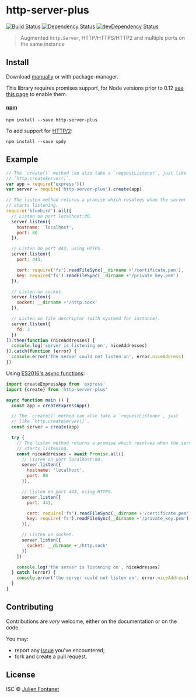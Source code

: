 # http-server-plus

[![Build Status](https://img.shields.io/travis/julien-f/http-server-plus/master.svg)](http://travis-ci.org/julien-f/http-server-plus)
[![Dependency Status](https://david-dm.org/julien-f/http-server-plus/status.svg?theme=shields.io)](https://david-dm.org/julien-f/http-server-plus)
[![devDependency Status](https://david-dm.org/julien-f/http-server-plus/dev-status.svg?theme=shields.io)](https://david-dm.org/julien-f/http-server-plus#info=devDependencies)

> Augmented `http.Server`, HTTP/HTTPS/HTTP2 and multiple ports on the same instance


## Install

Download [manually](https://github.com/julien-f/http-server-plus/releases) or with package-manager.

This library requires promises support, for Node versions prior to 0.12 [see
this page](https://github.com/julien-f/js-promise-toolbox#usage) to
enable them.

#### [npm](https://npmjs.org/package/http-server-plus)

```
npm install --save http-server-plus
```

To add support for [HTTP/2](https://en.wikipedia.org/wiki/HTTP/2):

```
npm install --save spdy
```

## Example

```javascript
// The `create()` method can also take a `requestListener`, just like
// `http.createServer()`.
var app = require('express')()
var server = require('http-server-plus').create(app)

// The listen method returns a promise which resolves when the server
// starts listening.
require('bluebird').all([
  // Listen on port localhost:80.
  server.listen({
    hostname: 'localhost',
    port: 80
  }),

  // Listen on port 443, using HTTPS.
  server.listen({
    port: 443,

    cert: require('fs').readFileSync(__dirname +'/certificate.pem'),
    key: require('fs').readFileSync(__dirname +'/private_key.pem')
  }),

  // Listen on socket.
  server.listen({
    socket: __dirname +'/http.sock'
  }),

  // Listen on file descriptor (with systemd for instance).
  server.listen({
    fd: 3
  })
]).then(function (niceAddresses) {
  console.log('server is listening on', niceAddresses)
}).catch(function (error) {
  console.error('The server could not listen on', error.niceAddress)
})
```

Using [ES2016's async functions](https://github.com/tc39/ecmascript-asyncawait):

```javascript
import createExpressApp from 'express'
import {create} from 'http-server-plus'

async function main () {
  const app = createExpressApp()

  // The `create()` method can also take a `requestListener`, just
  // like `http.createServer()`.
  const server = create(app)

  try {
    // The listen method returns a promise which resolves when the server
    // starts listening.
    const niceAddresses = await Promise.all([
      // Listen on port localhost:80.
      server.listen({
        hostname: 'localhost',
        port: 80
      }),

      // Listen on port 443, using HTTPS.
      server.listen({
        port: 443,

        cert: require('fs').readFileSync(__dirname +'/certificate.pem'),
        key: require('fs').readFileSync(__dirname +'/private_key.pem')
      }),

      // Listen on socket.
      server.listen({
        socket: __dirname +'/http.sock'
      })
    ])

    console.log('the server is listening on', niceAdresses)
  } catch (error) {
    console.error('the server could not listen on', error.niceAddress)
  }
}
```

## Contributing

Contributions are *very* welcome, either on the documentation or on
the code.

You may:

- report any [issue](https://github.com/julien-f/http-server-plus/issues)
  you've encountered;
- fork and create a pull request.

## License

ISC © [Julien Fontanet](http://julien.isonoe.net)
